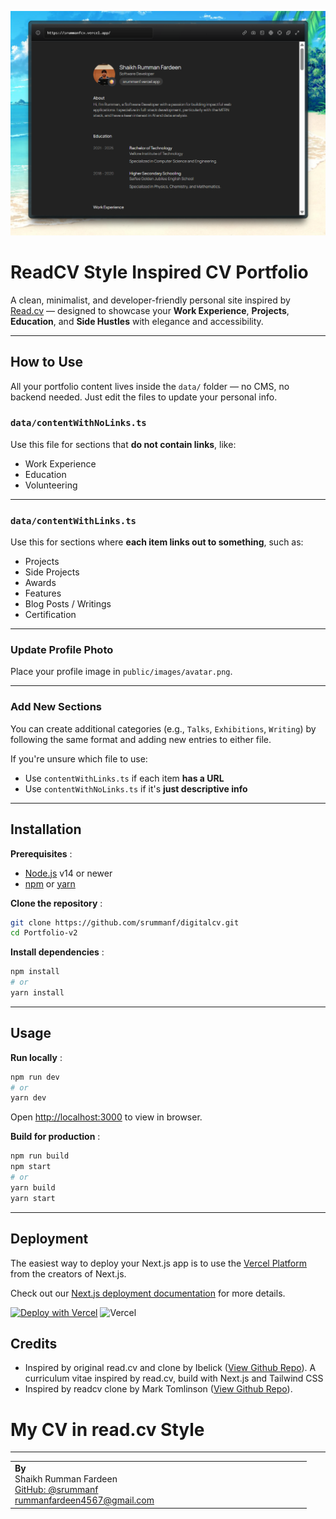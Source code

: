 ![1753718233411](image/README/1753718233411.png)

# ReadCV Style Inspired CV Portfolio

A clean, minimalist, and developer-friendly personal site inspired by [Read.cv](https://read.cv) — designed to showcase your **Work Experience**, **Projects**, **Education**, and **Side Hustles** with elegance and accessibility.

---

## How to Use

All your portfolio content lives inside the `data/` folder — no CMS, no backend needed. Just edit the files to update your personal info.

### `data/contentWithNoLinks.ts`

Use this file for sections that **do not contain links**, like:

- Work Experience
- Education
- Volunteering

---

### `data/contentWithLinks.ts`

Use this for sections where **each item links out to something**, such as:

- Projects
- Side Projects
- Awards
- Features
- Blog Posts / Writings
- Certification

---

### Update Profile Photo

Place your profile image in `public/images/avatar.png`.

---

### Add New Sections

You can create additional categories (e.g., `Talks`, `Exhibitions`, `Writing`) by following the same format and adding new entries to either file.

If you're unsure which file to use:

- Use `contentWithLinks.ts` if each item **has a URL**
- Use `contentWithNoLinks.ts` if it's **just descriptive info**

---

## Installation

 **Prerequisites** :

* [Node.js](https://nodejs.org/en/) v14 or newer
* [npm](https://www.npmjs.com/) or [yarn](https://yarnpkg.com/)

 **Clone the repository** :

```bash
git clone https://github.com/srummanf/digitalcv.git
cd Portfolio-v2
```

 **Install dependencies** :

```bash
npm install
# or
yarn install
```

---

## Usage

 **Run locally** :

```bash
npm run dev
# or
yarn dev
```

Open [http://localhost:3000](http://localhost:3000/) to view in browser.

 **Build for production** :

```bash
npm run build
npm start
# or
yarn build
yarn start
```

---

## Deployment

The easiest way to deploy your Next.js app is to use the [Vercel Platform](https://vercel.com/new?utm_medium=default-template&filter=next.js&utm_source=create-next-app&utm_campaign=create-next-app-readme) from the creators of Next.js.

Check out our [Next.js deployment documentation](https://nextjs.org/docs/app/building-your-application/deploying) for more details.

[![Deploy with Vercel](https://vercel.com/button)](https://vercel.com/)
![Vercel](https://img.shields.io/badge/vercel-deployed-00D924?style=for-the-badge&logo=vercel&logoColor=white)

## Credits

* Inspired by original read.cv and clone by Ibelick ([View Github Repo](https://github.com/ibelick/nextjs-resume)). A curriculum vitae inspired by read.cv, build with Next.js and Tailwind CSS
* Inspired by readcv clone by Mark Tomlinson ([View Github Repo](https://github.com/mark-tomlinson-dev/pywang-cv)).
  

# My CV in read.cv Style

----

<table>
  <tr>
    <td align="left" width="50%">
      <strong>By</strong><br />
      Shaikh Rumman Fardeen<br />
      <a href="https://github.com/srummanf">GitHub: @srummanf</a><br />
      <a href="mailto:rummanfardeen4567@gmail.com">rummanfardeen4567@gmail.com</a>
    </td>
  </tr>
</table>
